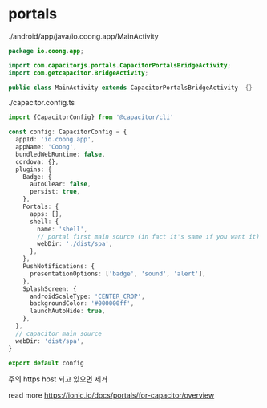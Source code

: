 # portals

./android/app/java/io.coong.app/MainActivity

```java
package io.coong.app;

import com.capacitorjs.portals.CapacitorPortalsBridgeActivity;
import com.getcapacitor.BridgeActivity;

public class MainActivity extends CapacitorPortalsBridgeActivity  {}
```

./capacitor.config.ts

```ts
import {CapacitorConfig} from '@capacitor/cli'

const config: CapacitorConfig = {
  appId: 'io.coong.app',
  appName: 'Coong',
  bundledWebRuntime: false,
  cordova: {},
  plugins: {
    Badge: {
      autoClear: false,
      persist: true,
    },
    Portals: {
      apps: [],
      shell: {
        name: 'shell',
        // portal first main source (in fact it's same if you want it)
        webDir: './dist/spa',
      },
    },
    PushNotifications: {
      presentationOptions: ['badge', 'sound', 'alert'],
    },
    SplashScreen: {
      androidScaleType: 'CENTER_CROP',
      backgroundColor: '#000000ff',
      launchAutoHide: true,
    },
  },
  // capacitor main source
  webDir: 'dist/spa',
}

export default config

```

주의 https host 되고 있으면 제거 

read more https://ionic.io/docs/portals/for-capacitor/overview

